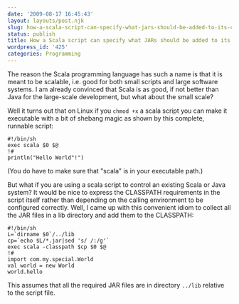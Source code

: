 ```yaml
---
date: '2009-08-17 16:45:43'
layout: layouts/post.njk
slug: how-a-scala-script-can-specify-what-jars-should-be-added-to-its-classpath
status: publish
title: How a Scala script can specify what JARs should be added to its CLASSPATH
wordpress_id: '425'
categories: Programming
---
```


The reason the Scala programming language has such a name is that it is meant to be scalable, i.e. good for both small scripts and large software systems.  I am already convinced that Scala is as good, if not better than Java for the large-scale development, but what about the small scale?

Well it turns out that on Linux if you `chmod +x` a scala script you can make it executable with a bit of shebang magic as shown by this complete, runnable script:


    #!/bin/sh
    exec scala $0 $@
    !#
    println("Hello World"!")


(You do have to make sure that "scala" is in your executable path.)

But what if you are using a scala script to control an existing Scala or Java system?  It would be nice to express the CLASSPATH requirements in the script itself rather than depending on the calling environment to be configured correctly.  Well, I came up with this convenient idiom to collect all the JAR files in a lib directory and add them to the CLASSPATH:


    #!/bin/sh
    L=`dirname $0`/../lib
    cp=`echo $L/*.jar|sed 's/ /:/g'`
    exec scala -classpath $cp $0 $@
    !#
    import com.my.special.World
    val world = new World
    world.hello


This assumes that all the required JAR files are in directory `../lib` relative to the script file.

